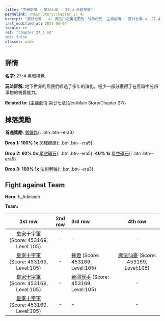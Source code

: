 ```yaml
---
title: "主線劇情 - 第廿七章 - 27-4 黑暗視覺"
permalink: /Main Story/Chapter 27_4/
excerpt: "第廿七章 - 4. 魔法门之英雄无敌：战争纪元  主線劇情 - 第廿七章_4. 27-4 黑暗視覺"
last_modified_at: 2021-08-04
locale: cn
ref: "Chapter 27_4.md"
toc: false
classes: wide
---
```


## 詳情

 **名字:** 27-4 黑暗視覺

 **玩法詳解:** 地下世界的居民們經過了多年的演化，極少一部分獲得了在黑暗中分辨事物的視覺能力。

 **Related to:** [主線劇情 第廿七章](/cn/Main Story/Chapter 27/)

## 掉落獎勵

 **首通獎勵:** [銀鑰匙](/cn/Items/con_693/){: .btn .btn--era3}

 **Drop 1:** **100% 1x** [閃耀硫磺](/cn/Items/mat_99/){: .btn .btn--era5}

 **Drop 2:** **60% 0x** [星空礦石](/cn/Items/mat_89/){: .btn .btn--era5}, **40% 1x** [星空礦石](/cn/Items/mat_89/){: .btn .btn--era5}

 **Drop 3:** **100% 1x** [法術卷軸](/cn/Items/con_694/){: .btn .btn--era3}


## Fight against Team
 **Hero:** h_Adelaide

 **Team:**


  | 1st row | 2nd row | 3rd row | 4th row |
  |:----:|:----:|:----|:----:|
  | [皇家十字軍](/cn/units/Swordsman/) (Score: 453169, Level:105)  | - | - | - |
  | [皇家十字軍](/cn/units/Swordsman/) (Score: 453169, Level:105)  | - | [神燈](/cn/units/Genie/) (Score: 453169, Level:105)  | [魔法仙靈](/cn/units/Sprite/) (Score: 453169, Level:105)  |
  | [皇家十字軍](/cn/units/Swordsman/) (Score: 453169, Level:105)  | - | [帝國弩手](/cn/units/Marksman/) (Score: 453169, Level:105)  | - |
  | [皇家十字軍](/cn/units/Swordsman/) (Score: 453169, Level:105)  | - | - | - |



